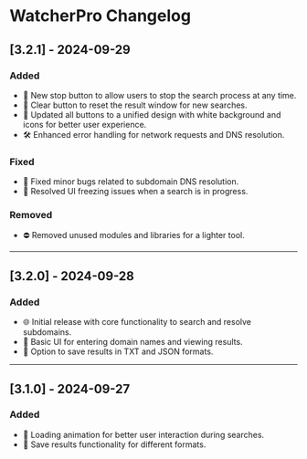 # WatcherPro Changelog

## [3.2.1] - 2024-09-29
### Added
- 🚀 New stop button to allow users to stop the search process at any time.
- 💾 Clear button to reset the result window for new searches.
- 🎨 Updated all buttons to a unified design with white background and icons for better user experience.
- 🛠️ Enhanced error handling for network requests and DNS resolution.

### Fixed
- 🐛 Fixed minor bugs related to subdomain DNS resolution.
- 🔧 Resolved UI freezing issues when a search is in progress.

### Removed
- ⛔ Removed unused modules and libraries for a lighter tool.

---

## [3.2.0] - 2024-09-28
### Added
- 🌐 Initial release with core functionality to search and resolve subdomains.
- 🎨 Basic UI for entering domain names and viewing results.
- 💾 Option to save results in TXT and JSON formats.

---

## [3.1.0] - 2024-09-27
### Added
- 🔄 Loading animation for better user interaction during searches.
- 💾 Save results functionality for different formats.
